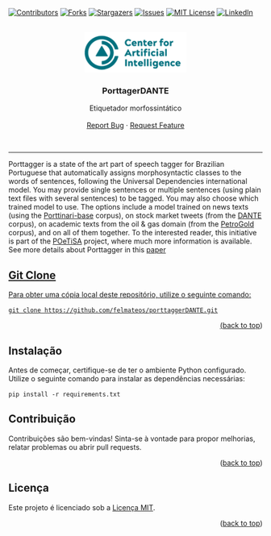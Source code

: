 <!-- Improved compatibility of back to top link: See: https://github.com/othneildrew/Best-README-Template/pull/73 -->
<a name="readme-top"></a>
<!--
*** Thanks for checking out the Best-README-Template. If you have a suggestion
*** that would make this better, please fork the repo and create a pull request
*** or simply open an issue with the tag "enhancement".
*** Don't forget to give the project a star!
*** Thanks again! Now go create something AMAZING! :D
-->



<!-- PROJECT SHIELDS -->
<!--
*** I'm using markdown "reference style" links for readability.
*** Reference links are enclosed in brackets [ ] instead of parentheses ( ).
*** See the bottom of this document for the declaration of the reference variables
*** for contributors-url, forks-url, etc. This is an optional, concise syntax you may use.
*** https://www.markdownguide.org/basic-syntax/#reference-style-links
-->

[![Contributors][contributors-shield]][contributors-url]
[![Forks][forks-shield]][forks-url]
[![Stargazers][stars-shield]][stars-url]
[![Issues][issues-shield]][issues-url]
[![MIT License][license-shield]][license-url]
[![LinkedIn][linkedin-shield]][linkedin-url]

<!-- PROJECT LOGO -->
<br />
<div align="center">
  <a href="https://github.com/felmateos/porttaggerDANTE">
    <img src="images/logo.png" alt="Logo" height="80">
  </a>

<h3 align="center">PorttagerDANTE</h3>

  <p align="center">
    Etiquetador morfossintático
    <br />
    <br />
    <a href="https://github.com/felmateos/porttaggerDANTE/issues">Report Bug</a>
    ·
    <a href="https://github.com/felmateos/porttaggerDANTE/issues">Request Feature</a>
  </p>
</div>

<br />

---

Porttagger is a state of the art part of speech tagger for Brazilian Portuguese that automatically assigns
        morphosyntactic classes to the words of sentences, following the Universal Dependencies international model. You
        may provide single sentences or multiple sentences (using plain text files with several sentences) to be tagged.
        You may also choose which trained model to use. The options include a model trained on news texts (using the
        <a href="https://sites.google.com/icmc.usp.br/poetisa/resources-and-tools">Porttinari-base</a> corpus), on stock
        market tweets (from the <a
            href="https://www.kaggle.com/datasets/fernandojvdasilva/stock-tweets-ptbr-emotions">DANTE</a> corpus), on
        academic texts from the oil & gas
        domain (from the <a
            href="https://github.com/UniversalDependencies/UD_Portuguese-PetroGold/blob/master/README.md">PetroGold</a>
        corpus), and on all of them together. To the interested reader, this initiative is
        part of the <a href="https://sites.google.com/icmc.usp.br/poetisa/">POeTiSA</a> project, where much more
        information is available.
        See more details about Porttagger in this <a href="https://sol.sbc.org.br/index.php/stil/article/view/25438/25259">paper

## Git Clone

Para obter uma cópia local deste repositório, utilize o seguinte comando:

```
git clone https://github.com/felmateos/porttaggerDANTE.git
```

<p align="right">(<a href="#readme-top">back to top</a>)</p>

## Instalação

Antes de começar, certifique-se de ter o ambiente Python configurado. Utilize o seguinte comando para instalar as dependências necessárias:

```
pip install -r requirements.txt
```

## Contribuição

Contribuições são bem-vindas! Sinta-se à vontade para propor melhorias, relatar problemas ou abrir pull requests.

<p align="right">(<a href="#readme-top">back to top</a>)</p>

## Licença

Este projeto é licenciado sob a [Licença MIT](LICENSE).

<p align="right">(<a href="#readme-top">back to top</a>)</p>

[contributors-shield]: https://img.shields.io/github/contributors/felmateos/porttaggerDANTE.svg?style=for-the-badge
[contributors-url]: https://github.com/felmateos/porttaggerDANTE/graphs/contributors
[forks-shield]: https://img.shields.io/github/forks/felmateos/porttaggerDANTE.svg?style=for-the-badge
[forks-url]: https://github.com/felmateos/porttaggerDANTE/network/members
[stars-shield]: https://img.shields.io/github/stars/felmateos/porttaggerDANTE.svg?style=for-the-badge
[stars-url]: https://github.com/felmateos/porttaggerDANTE/stargazers
[issues-shield]: https://img.shields.io/github/issues/felmateos/porttaggerDANTE.svg?style=for-the-badge
[issues-url]: https://github.com/felmateos/porttaggerDANTE/issues
[license-shield]: https://img.shields.io/github/license/felmateos/porttaggerDANTE.svg?style=for-the-badge
[license-url]: https://github.com/felmateos/porttaggerDANTE/blob/master/LICENSE.txt
[linkedin-shield]: https://img.shields.io/badge/-LinkedIn-black.svg?style=for-the-badge&logo=linkedin&colorB=259
[linkedin-url]: https://linkedin.com/in/felmateos
